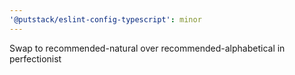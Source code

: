 ```yaml
---
'@putstack/eslint-config-typescript': minor
---
```


Swap to recommended-natural over recommended-alphabetical in perfectionist
